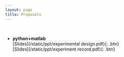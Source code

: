 ```yaml
---
layout: page
title: Proposals
---
```


<br />  

- **python+matlab**  
  [Slides](/static/ppt/experimental design.pdf){: .btn}  
  [Slides](/static/ppt/experiment record.pdf){: .btn}  


<br /> 


